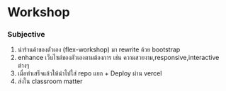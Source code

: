 # Workshop

### Subjective

1. นำร้านค้าของตัวเอง (flex-workshop) มา rewrite ด้วย bootstrap
2. enhance เว็บไซต์ของตัวเองตามต้องการ เช่น ความสวยงาม,responsive,interactive ต่างๆ
3. เมื่อทำเสร็จแล้วให้นำไปใส่ repo แยก + Deploy ผ่าน vercel
4. ส่งใน classroom matter
